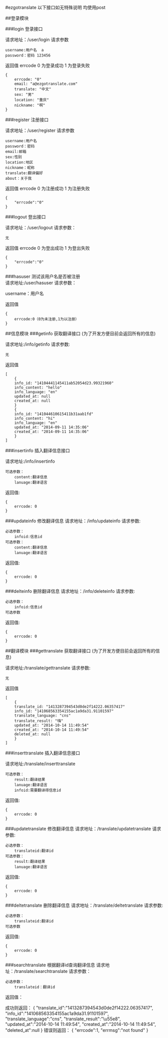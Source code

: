 #ezgotranslate
以下接口如无特殊说明 均使用post

##登录模块

###login
登录接口

请求地址：/user/login
请求参数

    username:用户名  a
    password：密码 123456
    
返回值 
errcode 
0 为登录成功 
1 为登录失败

    {
        errcode: "0"
        email: "a@ezgotranslate.com"
        translate: "中文"
        sex: "男"
        location: "重庆"
        nickname: "啊"
    }
    
###register
注册接口

请求地址：/user/register
请求参数

    username:用户名
    password：密码
    email:邮箱
    sex:性别
    location:地区
    nickname：昵称
    translate:翻译偏好
    about：关于我
    
返回值 
errcode 
0 为注册成功 
1 为注册失败

    {
        "errcode":"0"
    }
    
###logout
登出接口

请求地址：/user/logout
请求参数：

    无
    
返回值 
errcode 
0 为登出成功 
1 为登出失败

    {
        "errcode":"0"
    }
###hasuser
测试该用户名是否被注册  
请求地址:/user/hasuser
请求参数：

username：用户名

返回值

    {
        errcode:0（0为未注册,1为以注册）
    }  
##信息模块
###getinfo
获取翻译接口
(为了开发方便目前会返回所有的信息)

请求地址:/info/getinfo
请求参数:

    无

返回值

    [
        {
        info_id: "14104441145411ab52054d23.99321960"
        info_content: "hello"
        info_language: "en"
        updated_at: null
        created_at: null
        }
        {
        info_id: "141044610615411b31aab1fd"
        info_content: "hi"
        info_language: "en"
        updated_at: "2014-09-11 14:35:06"
        created_at: "2014-09-11 14:35:06"
        }
    ]
###insertinfo
插入翻译信息接口

请求地址:/info/insertinfo

    可选参数：
        content:翻译信息
        lanuage:翻译语言

返回值:

    {
        errcode: 0
    }
###updateinfo
   修改翻译信息
请求地址：/info/updateinfo
请求参数:
    
    必选参数：
        infoid:信息id
    可选参数：
        content:翻译信息
        lanuage:翻译语言

返回值:

    {
        errcode: 0
    }

###delteinfo
删除翻译信息
请求地址：/info/deleteinfo
请求参数:
    
    必选参数：
        infoid:信息id
    可选参数

返回值:

    {
        errcode: 0
    }
##翻译模块
###gettranslate
获取翻译接口
(为了开发方便目前会返回所有的信息)

请求地址:/translate/gettranslate
请求参数:

    无

返回值

    [
        {
        translate_id: "1413287394543d0de2f14222.06357417"
        info_id: "141068563354155ac1a9da31.91101597"
        translate_language: "cns"
        translate_result: "嗨"
        updated_at: "2014-10-14 11:49:54"
        created_at: "2014-10-14 11:49:54"
        deleted_at: null
        }
    ]
###inserttranslate
插入翻译信息接口

请求地址:/translate/inserttranslate

    可选参数：
        result:翻译结果
        lanuage:翻译语言
        infoid:需要翻译得信息id

返回值:

    {
        errcode: 0
    }
###updatetranslate
   修改翻译信息
请求地址：/translate/updatetranslate
请求参数:
    
    必选参数：
        translateid:翻译id
    可选参数：
        result:翻译结果
        lanuage:翻译语言

返回值:

    {
        errcode: 0
    }

###deltetranslate
删除翻译信息
请求地址：/translate/deltetranslate
请求参数:
    
    必选参数：
        translateid:翻译id
    可选参数

返回值:

    {
        errcode: 0
    }
    
###searchtranslate
   根据翻译id查询翻译信息
请求地址：/translate/searchtranslate
请求参数：

    必选参数：
	    translateid：翻译id
		
返回值：

成功则返回：
    {
		"translate_id":"1413287394543d0de2f14222.06357417",
		"info_id":"141068563354155ac1a9da31.91101597",
		"translate_language":"cns",
		"translate_result":"\u55e8",
		"updated_at":"2014-10-14 11:49:54",
		"created_at":"2014-10-14 11:49:54",
		"deleted_at":null
	}
错误则返回：
	{
		"errcode":1,
		"errmsg":"not found"
	}
